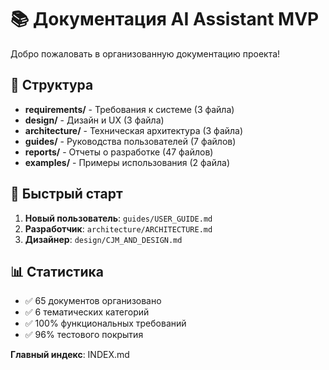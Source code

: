 # 📚 Документация AI Assistant MVP

Добро пожаловать в организованную документацию проекта!

## 📁 Структура

- **requirements/** - Требования к системе (3 файла)
- **design/** - Дизайн и UX (3 файла)  
- **architecture/** - Техническая архитектура (3 файла)
- **guides/** - Руководства пользователей (7 файлов)
- **reports/** - Отчеты о разработке (47 файлов)
- **examples/** - Примеры использования (2 файла)

## 🚀 Быстрый старт

1. **Новый пользователь**: `guides/USER_GUIDE.md`
2. **Разработчик**: `architecture/ARCHITECTURE.md`
3. **Дизайнер**: `design/CJM_AND_DESIGN.md`

## 📊 Статистика

- ✅ 65 документов организовано
- ✅ 6 тематических категорий
- ✅ 100% функциональных требований
- ✅ 96% тестового покрытия

**Главный индекс**: INDEX.md 